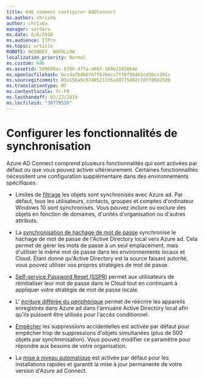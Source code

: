 ```yaml
---
title: 646 comment configurer AADConnect
ms.author: chrisda
author: chrisda
manager: serdars
ms.date: 6/8/2018
ms.audience: ITPro
ms.topic: article
ROBOTS: NOINDEX, NOFOLLOW
localization_priority: Normal
ms.custom: 646
ms.assetid: 599698ac-6709-477a-a66f-169b3165064e
ms.openlocfilehash: 6cc4afb4b0f67fb76ecc7ff8f564b1cd36cc291c
ms.sourcegitcommit: 03a156a9c9740521155a30775492c7dff0982588
ms.translationtype: MT
ms.contentlocale: fr-FR
ms.lasthandoff: 03/22/2019
ms.locfileid: "30779510"
---
```

# <a name="configure-sync-features"></a>Configurer les fonctionnalités de synchronisation

Azure AD Connect comprend plusieurs fonctionnalités qui sont activées par défaut ou que vous pouvez activer ultérieurement. Certaines fonctionnalités nécessitent une configuration supplémentaire dans des environnements spécifiques.
  
- Limites de [filtrage](https://docs.microsoft.com/azure/active-directory/connect/active-directory-aadconnectsync-configure-filtering) les objets sont synchronisés avec Azure ad. Par défaut, tous les utilisateurs, contacts, groupes et comptes d'ordinateur Windows 10 sont synchronisés. Vous pouvez inclure ou exclure des objets en fonction de domaines, d'unités d'organisation ou d'autres attributs. 
    
- La [synchronisation de hachage de mot de passe](https://docs.microsoft.com/azure/active-directory/connect/active-directory-aadconnectsync-implement-password-hash-synchronization) synchronise le hachage de mot de passe de l'Active Directory local vers Azure ad. Cela permet de gérer les mots de passe à un seul emplacement, mais d'utiliser le même mot de passe dans les environnements locaux et Cloud. Étant donné qu'Active Directory est la source faisant autorité, vous pouvez utiliser vos propres stratégies de mot de passe. 
    
- [Self-service Password Reset (SSPR)](https://docs.microsoft.com/azure/active-directory/authentication/quickstart-sspr) permet aux utilisateurs de réinitialiser leur mot de passe dans le Cloud tout en continuant à appliquer votre stratégie de mot de passe locale. 
    
- L' [écriture différée du périphérique](https://docs.microsoft.com/azure/active-directory/connect/active-directory-aadconnect-feature-device-writeback) permet de réécrire les appareils enregistrés dans Azure ad dans l'annuaire Active Directory local afin qu'ils puissent être utilisés pour l'accès conditionnel. 
    
- [Empêcher](https://docs.microsoft.com/azure/active-directory/connect/active-directory-aadconnectsync-feature-prevent-accidental-deletes) les suppressions accidentelles est activée par défaut pour empêcher trop de suppressions d'objets simultanées (plus de 500 objets par synchronisation). Vous pouvez modifier ce paramètre pour répondre aux besoins de votre organisation. 
    
- La [mise à niveau automatique](https://docs.microsoft.com/azure/active-directory/connect/active-directory-aadconnect-feature-automatic-upgrade) est activée par défaut pour les installations rapides et garantit la mise à jour permanente de votre version d'Azure ad Connect. 
    

